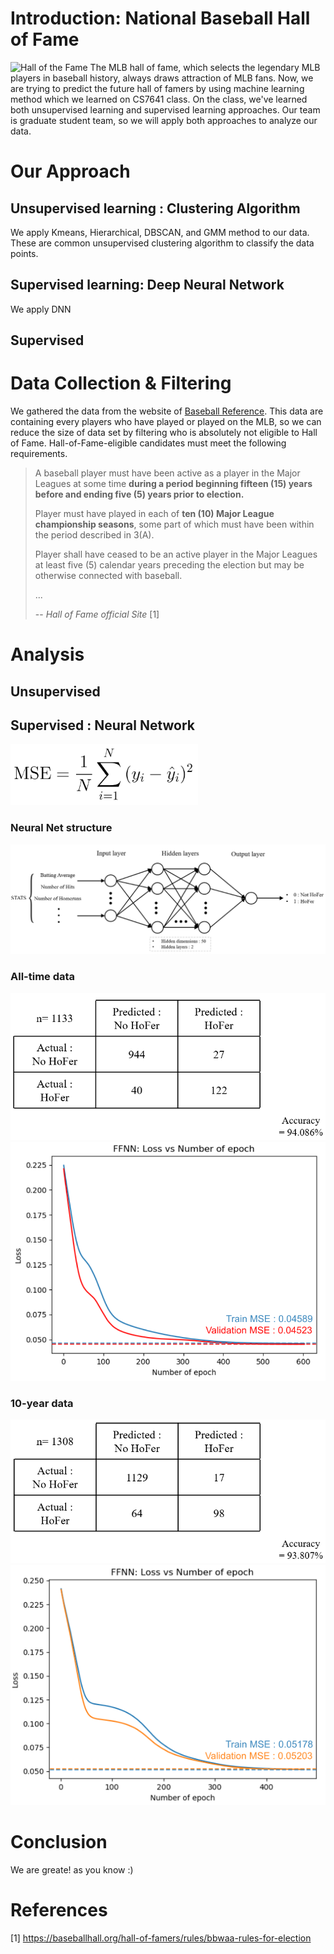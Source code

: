 # Introduction: National Baseball Hall of Fame
![Hall of the Fame](https://sportshub.cbsistatic.com/i/r/2019/01/20/830ed0de-e5e0-4b38-a343-bb4faa63fd94/thumbnail/1200x675/bb9df4b2adac35e8544aa4bd900c5a26/baseball-hall-of-fame.jpg)
The MLB hall of fame, which selects the legendary MLB players in baseball history, always draws attraction of MLB fans. Now, we are trying to predict the future hall of famers by using machine learning method which we learned on CS7641 class. On the class, we've learned both unsupervised learning and supervised learning approaches. Our team is graduate student team, so we will apply both approaches to analyze our data.
# Our Approach
## Unsupervised learning : Clustering Algorithm
We apply Kmeans, Hierarchical, DBSCAN, and GMM method to our data. These are common unsupervised clustering algorithm to classify the data points.
## Supervised learning: Deep Neural Network
We apply DNN


## Supervised

# Data Collection & Filtering
We gathered the data from the website of [Baseball Reference](https://www.baseball-reference.com/). This data are containing every players who have played or played on the MLB, so we can reduce the size of data set by filtering who is absolutely not eligible to Hall of Fame. Hall-of-Fame-eligible candidates must meet the following requirements.
<blockquote>
<p> A baseball player must have been active as a player in the Major Leagues at some time <b>during a period beginning fifteen (15) years before and ending five (5) years prior to election.</b></p>
<p> Player must have played in each of <b>ten (10) Major League championship seasons</b>, some part of which must have been within the period described in 3(A).</p>
<p> Player shall have ceased to be an active player in the Major Leagues at least five (5) calendar years preceding the election but may be otherwise connected with baseball.</p>
<p>...</p>
-- <cite>Hall of Fame official Site</cite> [1]
</blockquote>

# Analysis
## Unsupervised
## Supervised : Neural Network

  <img src="Figures/MSE_equation.PNG" alt="hi" class="inline" width="300" />

### Neural Net structure
  <img src="Figures/Nerual_Net_MLB.PNG" alt="hi" class="inline"/>

### All-time data
  <img src="Figures/Confusion_Matrix_Data1.PNG" alt="hi" class="inline"/>
  <img src="Figures/Graph_MSE_Data1.PNG" alt="hi" class="inline"/>  

### 10-year data
  <img src="Figures/Confusion_Matrix_Data2.PNG" alt="hi" class="inline"/>
  <img src="Figures/Graph_MSE_Data2_10years.PNG" alt="hi" class="inline"/>

# Conclusion
We are greate! as you know :)

# References 
[1] https://baseballhall.org/hall-of-famers/rules/bbwaa-rules-for-election
